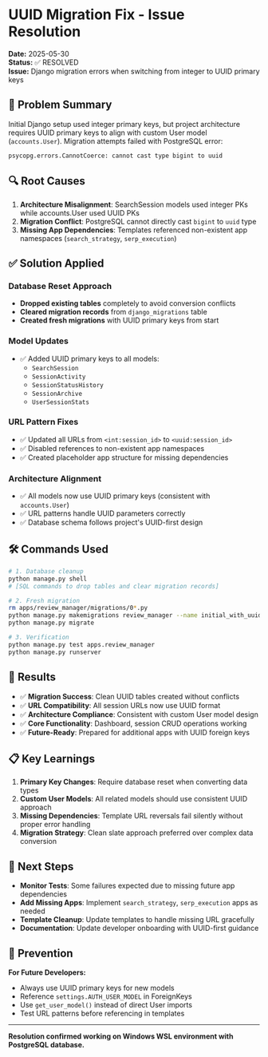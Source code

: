 # UUID Migration Fix - Issue Resolution

**Date:** 2025-05-30  
**Status:** ✅ RESOLVED  
**Issue:** Django migration errors when switching from integer to UUID primary keys

## 🚨 Problem Summary

Initial Django setup used integer primary keys, but project architecture requires UUID primary keys to align with custom User model (`accounts.User`). Migration attempts failed with PostgreSQL error:

```
psycopg.errors.CannotCoerce: cannot cast type bigint to uuid
```

## 🔍 Root Causes

1. **Architecture Misalignment**: SearchSession models used integer PKs while accounts.User used UUID PKs
2. **Migration Conflict**: PostgreSQL cannot directly cast `bigint` to `uuid` type
3. **Missing App Dependencies**: Templates referenced non-existent app namespaces (`search_strategy`, `serp_execution`)

## ✅ Solution Applied

### **Database Reset Approach**
- **Dropped existing tables** completely to avoid conversion conflicts
- **Cleared migration records** from `django_migrations` table
- **Created fresh migrations** with UUID primary keys from start

### **Model Updates**
- ✅ Added UUID primary keys to all models:
  - `SearchSession`
  - `SessionActivity` 
  - `SessionStatusHistory`
  - `SessionArchive`
  - `UserSessionStats`

### **URL Pattern Fixes**
- ✅ Updated all URLs from `<int:session_id>` to `<uuid:session_id>`
- ✅ Disabled references to non-existent app namespaces
- ✅ Created placeholder app structure for missing dependencies

### **Architecture Alignment**
- ✅ All models now use UUID primary keys (consistent with `accounts.User`)
- ✅ URL patterns handle UUID parameters correctly
- ✅ Database schema follows project's UUID-first design

## 🛠️ Commands Used

```bash
# 1. Database cleanup
python manage.py shell
# [SQL commands to drop tables and clear migration records]

# 2. Fresh migration
rm apps/review_manager/migrations/0*.py
python manage.py makemigrations review_manager --name initial_with_uuids
python manage.py migrate

# 3. Verification
python manage.py test apps.review_manager
python manage.py runserver
```

## 🎯 Results

- ✅ **Migration Success**: Clean UUID tables created without conflicts
- ✅ **URL Compatibility**: All session URLs now use UUID format
- ✅ **Architecture Compliance**: Consistent with custom User model design
- ✅ **Core Functionality**: Dashboard, session CRUD operations working
- ✅ **Future-Ready**: Prepared for additional apps with UUID foreign keys

## 📋 Key Learnings

1. **Primary Key Changes**: Require database reset when converting data types
2. **Custom User Models**: All related models should use consistent UUID approach
3. **Missing Dependencies**: Template URL reversals fail silently without proper error handling
4. **Migration Strategy**: Clean slate approach preferred over complex data conversion

## 🔄 Next Steps

- **Monitor Tests**: Some failures expected due to missing future app dependencies
- **Add Missing Apps**: Implement `search_strategy`, `serp_execution` apps as needed
- **Template Cleanup**: Update templates to handle missing URL gracefully
- **Documentation**: Update developer onboarding with UUID-first guidance

## 🚨 Prevention

**For Future Developers:**
- Always use UUID primary keys for new models
- Reference `settings.AUTH_USER_MODEL` in ForeignKeys
- Use `get_user_model()` instead of direct User imports
- Test URL patterns before referencing in templates

---

**Resolution confirmed working on Windows WSL environment with PostgreSQL database.**